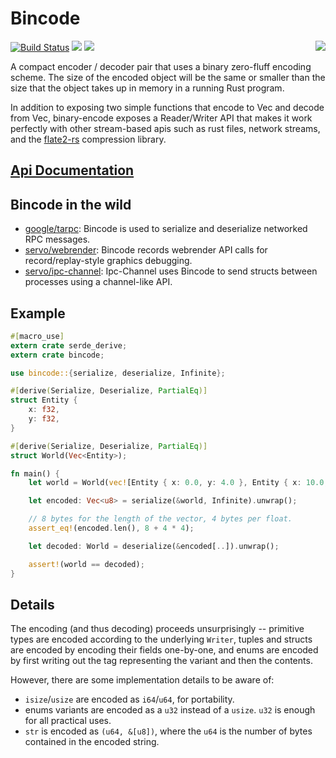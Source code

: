 # Bincode

<img align="right" src="./logo.png" />

[![Build Status](https://travis-ci.org/TyOverby/bincode.svg)](https://travis-ci.org/TyOverby/bincode)
[![](http://meritbadge.herokuapp.com/bincode)](https://crates.io/crates/bincode)
[![](https://img.shields.io/badge/license-MIT-blue.svg)](http://opensource.org/licenses/MIT)

A compact encoder / decoder pair that uses a binary zero-fluff encoding scheme.
The size of the encoded object will be the same or smaller than the size that
the object takes up in memory in a running Rust program.

In addition to exposing two simple functions that encode to Vec<u8> and decode
from Vec<u8>, binary-encode exposes a Reader/Writer API that makes it work
perfectly with other stream-based apis such as rust files, network streams,
and the [flate2-rs](https://github.com/alexcrichton/flate2-rs) compression
library.

## [Api Documentation](http://tyoverby.github.io/bincode/bincode/)

## Bincode in the wild

* [google/tarpc](https://github.com/google/tarpc): Bincode is used to serialize and deserialize networked RPC messages.
* [servo/webrender](https://github.com/servo/webrender): Bincode records webrender API calls for record/replay-style graphics debugging.
* [servo/ipc-channel](https://github.com/servo/ipc-channel): Ipc-Channel uses Bincode to send structs between processes using a channel-like API.

## Example
```rust
#[macro_use]
extern crate serde_derive;
extern crate bincode;

use bincode::{serialize, deserialize, Infinite};

#[derive(Serialize, Deserialize, PartialEq)]
struct Entity {
    x: f32,
    y: f32,
}

#[derive(Serialize, Deserialize, PartialEq)]
struct World(Vec<Entity>);

fn main() {
    let world = World(vec![Entity { x: 0.0, y: 4.0 }, Entity { x: 10.0, y: 20.5 }]);

    let encoded: Vec<u8> = serialize(&world, Infinite).unwrap();

    // 8 bytes for the length of the vector, 4 bytes per float.
    assert_eq!(encoded.len(), 8 + 4 * 4);

    let decoded: World = deserialize(&encoded[..]).unwrap();

    assert!(world == decoded);
}
```


## Details

The encoding (and thus decoding) proceeds unsurprisingly -- primitive
types are encoded according to the underlying `Writer`, tuples and
structs are encoded by encoding their fields one-by-one, and enums are
encoded by first writing out the tag representing the variant and
then the contents.

However, there are some implementation details to be aware of:

* `isize`/`usize` are encoded as `i64`/`u64`, for portability.
* enums variants are encoded as a `u32` instead of a `usize`.
  `u32` is enough for all practical uses.
* `str` is encoded as `(u64, &[u8])`, where the `u64` is the number of
  bytes contained in the encoded string.

